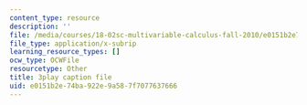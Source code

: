 ```yaml
---
content_type: resource
description: ''
file: /media/courses/18-02sc-multivariable-calculus-fall-2010/e0151b2e74ba922e9a587f7077637666_1ye7dm9aUj0.srt
file_type: application/x-subrip
learning_resource_types: []
ocw_type: OCWFile
resourcetype: Other
title: 3play caption file
uid: e0151b2e-74ba-922e-9a58-7f7077637666
---
```

